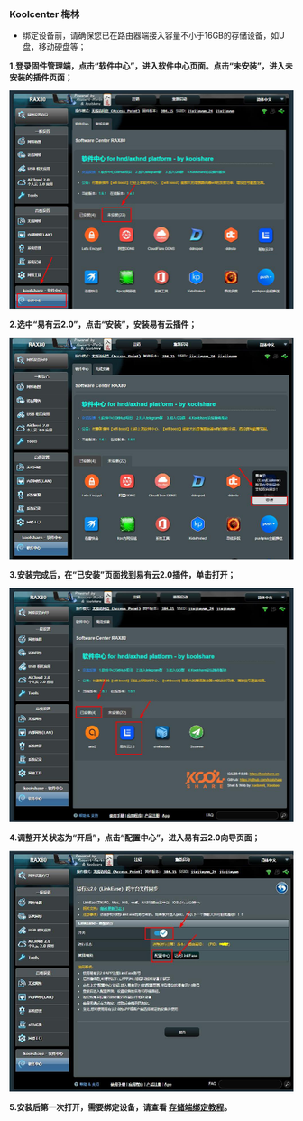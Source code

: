 ### Koolcenter 梅林

* 绑定设备前，请确保您已在路由器端接入容量不小于16GB的存储设备，如U盘，移动硬盘等；

**1.登录固件管理端，点击“软件中心”，进入软件中心页面。点击“未安装”，进入未安装的插件页面；**

![km1.jpg](./koolcenter_merlin/km1.jpg)

**2.选中“易有云2.0”，点击“安装”，安装易有云插件；**

![km2.jpg](./koolcenter_merlin/km2.jpg)

**3.安装完成后，在“已安装”页面找到易有云2.0插件，单击打开；**

![km3.jpg](./koolcenter_merlin/km3.jpg)

**4.调整开关状态为“开启”，点击“配置中心”，进入易有云2.0向导页面；**

![km4.jpg](./koolcenter_merlin/km4.jpg)

**5.安装后第一次打开，需要绑定设备，请查看 [存储端绑定教程](/zh/guide/linkease_app/bind.md)。**
